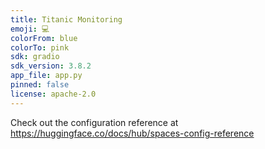 ---title: Titanic Monitoringemoji: 💻colorFrom: bluecolorTo: pinksdk: gradiosdk_version: 3.8.2app_file: app.pypinned: falselicense: apache-2.0---Check out the configuration reference at https://huggingface.co/docs/hub/spaces-config-reference